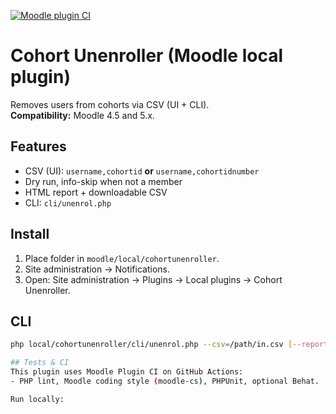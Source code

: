 [![Moodle plugin CI](https://github.com/tkorner/moodle-local_cohortunenroller/actions/workflows/moodle-ci.yml/badge.svg)](https://github.com/tkorner/moodle-local_cohortunenroller/actions/workflows/moodle-ci.yml)
# Cohort Unenroller (Moodle local plugin)

Removes users from cohorts via CSV (UI + CLI).  
**Compatibility:** Moodle 4.5 and 5.x.

## Features
- CSV (UI): `username,cohortid` **or** `username,cohortidnumber`
- Dry run, info-skip when not a member
- HTML report + downloadable CSV
- CLI: `cli/unenrol.php`

## Install
1. Place folder in `moodle/local/cohortunenroller`.
2. Site administration → Notifications.
3. Open: Site administration → Plugins → Local plugins → Cohort Unenroller.

## CLI
```bash
php local/cohortunenroller/cli/unenrol.php --csv=/path/in.csv [--report=/path/out.csv] [--dry-run] [--username-standardise]

## Tests & CI
This plugin uses Moodle Plugin CI on GitHub Actions:
- PHP lint, Moodle coding style (moodle-cs), PHPUnit, optional Behat.

Run locally:
